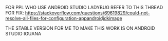 FOR PPL WHO USE ANDROID STUDIO LADYBUG REFER TO THIS THREAD FOR FIX:
https://stackoverflow.com/questions/69619829/could-not-resolve-all-files-for-configuration-appandroidjdkimage

THE STABLE VERSION FOR ME TO MAKE THIS WORK IS ON ANDROID STUDIO IGUANA

